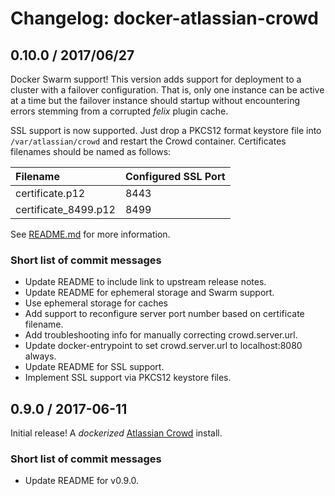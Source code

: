 # Changelog: docker-atlassian-crowd

## 0.10.0 / 2017/06/27

Docker Swarm support! This version adds support for deployment to a cluster with a failover configuration. That is, only
one instance can be active at a time but the failover instance should startup without encountering errors stemming from
a corrupted _felix_ plugin cache.

SSL support is now supported. Just drop a PKCS12 format keystore file into `/var/atlassian/crowd` and restart the Crowd
container. Certificates filenames should be named as follows:

| Filename             | Configured SSL Port |
|:---------------------|:--------------------|
| certificate.p12      | 8443                |
| certificate_8499.p12 | 8499                |

See [README.md](README.md) for more information.

### Short list of commit messages

  * Update README to include link to upstream release notes.
  * Update README for ephemeral storage and Swarm support.
  * Use ephemeral storage for caches
  * Add support to reconfigure server port number based on certificate filename.
  * Add troubleshooting info for manually correcting crowd.server.url.
  * Update docker-entrypoint to set crowd.server.url to localhost:8080 always.
  * Update README for SSL support.
  * Implement SSL support via PKCS12 keystore files.

## 0.9.0 / 2017-06-11

Initial release! A _dockerized_ [Atlassian Crowd](https://www.atlassian.com/software/crowd) install.

### Short list of commit messages

  * Update README for v0.9.0.
